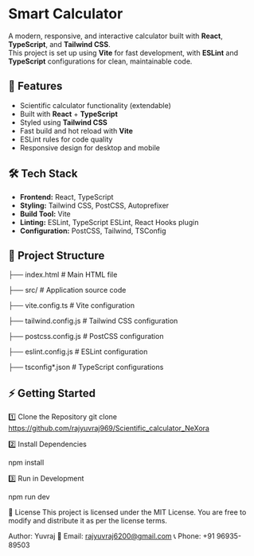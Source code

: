 # Smart Calculator

A modern, responsive, and interactive calculator built with **React**, **TypeScript**, and **Tailwind CSS**.  
This project is set up using **Vite** for fast development, with **ESLint** and **TypeScript** configurations for clean, maintainable code.

## 🚀 Features
- Scientific calculator functionality (extendable)
- Built with **React** + **TypeScript**
- Styled using **Tailwind CSS**
- Fast build and hot reload with **Vite**
- ESLint rules for code quality
- Responsive design for desktop and mobile

## 🛠️ Tech Stack
- **Frontend:** React, TypeScript
- **Styling:** Tailwind CSS, PostCSS, Autoprefixer
- **Build Tool:** Vite
- **Linting:** ESLint, TypeScript ESLint, React Hooks plugin
- **Configuration:** PostCSS, Tailwind, TSConfig

## 📂 Project Structure
├── index.html # Main HTML file

├── src/ # Application source code

├── vite.config.ts # Vite configuration

├── tailwind.config.js # Tailwind CSS configuration

├── postcss.config.js # PostCSS configuration

├── eslint.config.js # ESLint configuration

├── tsconfig*.json # TypeScript configurations



## ⚡ Getting Started

1️⃣ Clone the Repository
git clone https://github.com/rajyuvraj969/Scientific_calculator_NeXora



2️⃣ Install Dependencies

npm install




3️⃣ Run in Development

npm run dev



📜 License
This project is licensed under the MIT License.
You are free to modify and distribute it as per the license terms.

Author: Yuvraj
📧 Email: rajyuvraj6200@gmail.com
📞 Phone: +91 96935-89503
